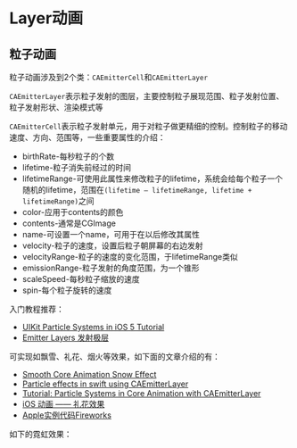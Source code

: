 # Layer动画

## 粒子动画

粒子动画涉及到2个类：`CAEmitterCell`和`CAEmitterLayer`


`CAEmitterLayer`表示粒子发射的图层，主要控制粒子展现范围、粒子发射位置、粒子发射形状、渲染模式等

`CAEmitterCell`表示粒子发射单元，用于对粒子做更精细的控制。控制粒子的移动速度、方向、范围等，一些重要属性的介绍：

+ birthRate-每秒粒子的个数
+ lifetime-粒子消失前经过的时间
+ lifetimeRange-可使用此属性来修改粒子的lifetime，系统会给每个粒子一个随机的lifetime，范围在`(lifetime – lifetimeRange, lifetime + lifetimeRange)`之间
+ color-应用于contents的颜色
+ contents-通常是CGImage
+ name-可设置一个name，可用于在以后修改其属性
+ velocity-粒子的速度，设置后粒子朝屏幕的右边发射
+ velocityRange-粒子的速度的变化范围，于lifetimeRange类似
+ emissionRange-粒子发射的角度范围，为一个锥形
+ scaleSpeed-每秒粒子缩放的速度
+ spin-每个粒子旋转的速度

入门教程推荐：

+ [UIKit Particle Systems in iOS 5 Tutorial](https://www.raywenderlich.com/6063/uikit-particle-systems-in-ios-5-tutorial)
+ [Emitter Layers 发射极层](http://www.cnblogs.com/YungMing/p/4032635.html)

可实现如飘雪、礼花、烟火等效果，如下面的文章介绍的有：

+ [Smooth Core Animation Snow Effect](https://medium.com/@satindersingh71/smooth-core-animation-snow-effect-3d93417b96b3)
+ [Particle effects in swift using CAEmitterLayer](http://prabhu.xyz/2017/05/08/particle-effects-in-swift-using-caemitterlayer.html)
+ [Tutorial: Particle Systems in Core Animation with CAEmitterLayer](http://www.enharmonichq.com/tutorial-particle-systems-in-core-animation-with-caemitterlayer/)
+ [iOS 动画 —— 礼花效果](https://www.jianshu.com/p/08cbe521afe5)
+ [Apple实例代码Fireworks](https://developer.apple.com/library/content/samplecode/Fireworks/Introduction/Intro.html#//apple_ref/doc/uid/DTS40009114)


如下的霓虹效果：





















